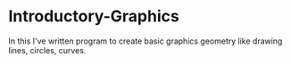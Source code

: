 # Introductory-Graphics
In this I've written program to create basic graphics geometry like drawing lines, circles, curves.
